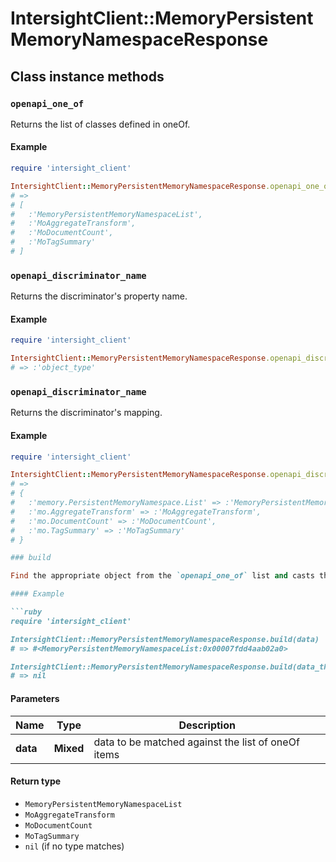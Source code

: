 # IntersightClient::MemoryPersistentMemoryNamespaceResponse

## Class instance methods

### `openapi_one_of`

Returns the list of classes defined in oneOf.

#### Example

```ruby
require 'intersight_client'

IntersightClient::MemoryPersistentMemoryNamespaceResponse.openapi_one_of
# =>
# [
#   :'MemoryPersistentMemoryNamespaceList',
#   :'MoAggregateTransform',
#   :'MoDocumentCount',
#   :'MoTagSummary'
# ]
```

### `openapi_discriminator_name`

Returns the discriminator's property name.

#### Example

```ruby
require 'intersight_client'

IntersightClient::MemoryPersistentMemoryNamespaceResponse.openapi_discriminator_name
# => :'object_type'
```

### `openapi_discriminator_name`

Returns the discriminator's mapping.

#### Example

```ruby
require 'intersight_client'

IntersightClient::MemoryPersistentMemoryNamespaceResponse.openapi_discriminator_mapping
# =>
# {
#   :'memory.PersistentMemoryNamespace.List' => :'MemoryPersistentMemoryNamespaceList',
#   :'mo.AggregateTransform' => :'MoAggregateTransform',
#   :'mo.DocumentCount' => :'MoDocumentCount',
#   :'mo.TagSummary' => :'MoTagSummary'
# }

### build

Find the appropriate object from the `openapi_one_of` list and casts the data into it.

#### Example

```ruby
require 'intersight_client'

IntersightClient::MemoryPersistentMemoryNamespaceResponse.build(data)
# => #<MemoryPersistentMemoryNamespaceList:0x00007fdd4aab02a0>

IntersightClient::MemoryPersistentMemoryNamespaceResponse.build(data_that_doesnt_match)
# => nil
```

#### Parameters

| Name | Type | Description |
| ---- | ---- | ----------- |
| **data** | **Mixed** | data to be matched against the list of oneOf items |

#### Return type

- `MemoryPersistentMemoryNamespaceList`
- `MoAggregateTransform`
- `MoDocumentCount`
- `MoTagSummary`
- `nil` (if no type matches)

